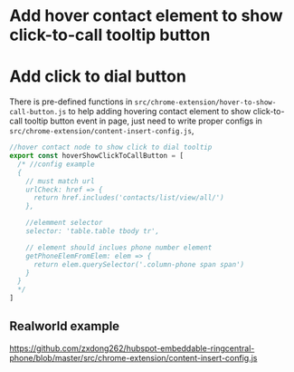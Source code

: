 # Add hover contact element to show click-to-call tooltip button

# Add click to dial button

There is pre-defined functions in `src/chrome-extension/hover-to-show-call-button.js` to help adding hovering contact element to show click-to-call tooltip button event in page, just need to write proper configs in `src/chrome-extension/content-insert-config.js`,
```js
//hover contact node to show click to dial tooltip
export const hoverShowClickToCallButton = [
  /* //config example
  {
    // must match url
    urlCheck: href => {
      return href.includes('contacts/list/view/all/')
    },

    //elemment selector
    selector: 'table.table tbody tr',

    // element should inclues phone number element
    getPhoneElemFromElem: elem => {
      return elem.querySelector('.column-phone span span')
    }
  }
  */
]
```

## Realworld example
https://github.com/zxdong262/hubspot-embeddable-ringcentral-phone/blob/master/src/chrome-extension/content-insert-config.js